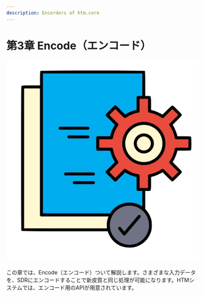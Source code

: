 ```yaml
---
description: Encorders of htm.core
---
```


# 第3章 Encode（エンコード）

![Chapter-3](../.gitbook/assets/chapter-3.png)

この章では、Encode（エンコード）ついて解説します。さまざまな入力データを、SDRにエンコードすることで新皮質と同じ処理が可能になります。HTMシステムでは、エンコード用のAPIが用意されています。

